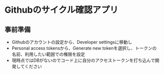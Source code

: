 # Githubのサイクル確認アプリ

## 事前準備
- Githubのアカウントの設定から、Developer settingsに移動し
- Personal access tokensから、Generate new tokenを選択し、トークンの名前、利用したい範囲での権限を設定
- 現時点ではDBがないのでコード上に自分のアクセストークンを打ち込んで開発してください